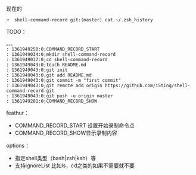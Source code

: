 
现在的

	➜  shell-command-record git:(master) cat ~/.zsh_history

TODO：

	。。。
	: 1361949250:0;COMMAND_RECORD_START
	: 1361949034:0;mkdir shell-command-record
	: 1361949037:0;cd shell-command-record
	: 1361949043:0;touch README.md
	: 1361949043:0;git init
	: 1361949043:0;git add README.md
	: 1361949043:0;git commit -m "first commit"
	: 1361949043:0;git remote add origin https://github.com/i5ting/shell-command-record.git
	: 1361949043:0;git push -u origin master
	: 1361949281:0;COMMAND_RECORD_SHOW


feathur：

- COMMAND_RECORD_START 设置开始录制命令点
- COMMAND_RECORD_SHOW显示录制内容

options：

- 指定shell类型（bash|zsh|ksh）等
- 支持ignoreList  比如ls，cd之类的如果不需要就不要


